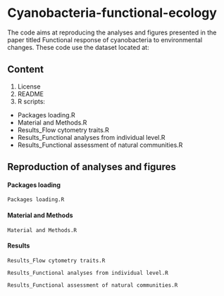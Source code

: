 # Cyanobacteria-functional-ecology
The code aims at reproducing the analyses and figures presented in the paper titled Functional response of cyanobacteria to environmental changes. These code use the dataset located at:

## Content
  1. License
  2. README
  3. R scripts:
  - Packages loading.R
  - Material and Methods.R
  - Results_Flow cytometry traits.R
  - Results_Functional analyses from individual level.R
  - Results_Functional assessment of natural communities.R

## Reproduction of analyses and figures 

#### Packages loading

`Packages loading.R`

#### Material and Methods

`Material and Methods.R`

#### Results

`Results_Flow cytometry traits.R`

`Results_Functional analyses from individual level.R`

`Results_Functional assessment of natural communities.R`
